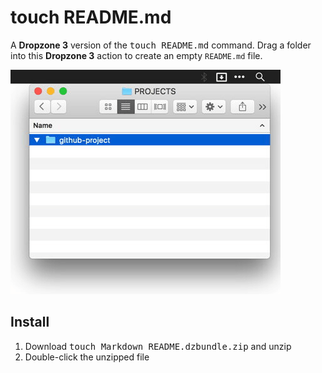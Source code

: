 # touch README.md
A **Dropzone 3** version of the <kbd>touch README.md</kbd> command. Drag a folder into this **Dropzone 3** action to create an empty `README.md` file. 

<img src="i/touchREADME.md.gif">

<h2>Install</h2>

1. Download <kbd>touch Markdown README.dzbundle.zip</kbd> and unzip
2. Double-click the unzipped file